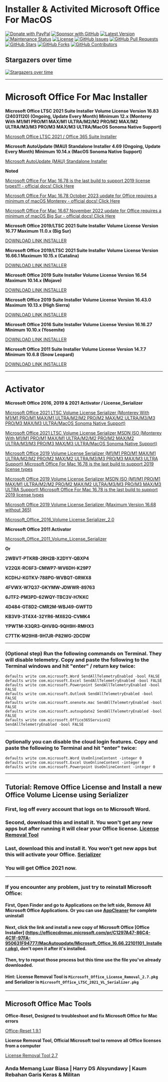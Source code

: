 # **Installer & Activited Microsoft Office For MacOS**

[![Donate with PayPal](https://img.shields.io/badge/PayPal-donate-orange)](https://www.paypal.me/alsyundawy)
[![Sponsor with GitHub](https://img.shields.io/badge/GitHub-sponsor-orange)](https://github.com/sponsors/alsyundawy)
[![Latest Version](https://img.shields.io/github/v/release/alsyundawy/Microsoft-Office-For-MacOS)](https://github.com/alsyundawy/Microsoft-Office-For-MacOS/releases)
[![Maintenance Status](https://img.shields.io/maintenance/yes/9999)](https://github.com/alsyundawy/Microsoft-Office-For-MacOS/)
[![License](https://img.shields.io/github/license/alsyundawy/Microsoft-Office-For-MacOS)](https://github.com/alsyundawy/Microsoft-Office-For-MacOS/blob/master/LICENSE)
[![GitHub Issues](https://img.shields.io/github/issues/alsyundawy/Microsoft-Office-For-MacOS)](https://github.com/alsyundawy/Microsoft-Office-For-MacOS/issues)
[![GitHub Pull Requests](https://img.shields.io/github/issues-pr/alsyundawy/Microsoft-Office-For-MacOS)](https://github.com/alsyundawy/Microsoft-Office-For-MacOS/pulls)
[![GitHub Stars](https://img.shields.io/github/stars/alsyundawy/Microsoft-Office-For-MacOS?style=social)](https://github.com/alsyundawy/Microsoft-Office-For-MacOS/stargazers)
[![GitHub Forks](https://img.shields.io/github/forks/alsyundawy/Microsoft-Office-For-MacOS?style=social)](https://github.com/alsyundawy/Microsoft-Office-For-MacOS/network/members)
[![GitHub Contributors](https://img.shields.io/github/contributors/alsyundawy/Microsoft-Office-For-MacOS?style=social)](https://github.com/alsyundawy/Microsoft-Office-For-MacOS/graphs/contributors)

## Stargazers over time
[![Stargazers over time](https://starchart.cc/alsyundawy/Microsoft-Office-For-MacOS.svg?variant=adaptive)](https://starchart.cc/alsyundawy/Microsoft-Office-For-MacOS)


---

# Microsoft Office For Mac Installer

**Microsoft Office LTSC 2021 Suite Installer Volume License Version 16.83 (24031120) (Ongoing, Update Every Month) Minimum 12.x (Monterey With M1/M1 PRO/M1 MAX/M1 ULTRA/M2/M2 PRO/M2 MAX/M2 ULTRA/M3/M3 PRO/M3 MAX/M3 ULTRA/MacOS Sonoma Native Support)**

[Microsoft Office LTSC 2021 / Office 365 Suite Installer](https://go.microsoft.com/fwlink/?linkid=525133)


**Microsoft AutoUpdate (MAU) Standalone Installer	4.69 (Ongoing, Update Every Month) Minimum 10.14.x (MacOS Sonoma Native Support)**

[Microsoft AutoUpdate (MAU) Standalone Installer](https://go.microsoft.com/fwlink/?linkid=830196)

**Noted**

[Microsoft Office For Mac 16.78 is the last build to support 2019 license types!!! - official docs! Click Here](https://support.microsoft.com/office/end-of-support-for-office-2019-for-mac-f2cbba0a-0773-4b2c-b417-b20b5bb2c757)

[Microsoft Office For Mac 16.78 October 2023 update for Office requires a minimum of macOS Monterey - official docs! Click Here](https://go.microsoft.com/fwlink/?linkid=2015804)

[Microsoft Office For Mac 16.67 November 2022 update for Office requires a minimum of macOS Big Sur - official docs! Click Here](https://go.microsoft.com/fwlink/?linkid=2015804)


**Microsoft Office 2019/LTSC 2021 Suite Installer Volume License Version 16.77 Maximum 11.0.x (Big Sur)**

[DOWNLOAD LINK INSTALLER](https://officecdnmac.microsoft.com/pr/C1297A47-86C4-4C1F-97FA-950631F94777/MacAutoupdate/Microsoft_365_and_Office_16.77.23091003_Installer.pkg)


**Microsoft Office 2019/LTSC 2021 Suite Installer Volume License Version 16.66.1 Maximum 10.15.x (Catalina)**

[DOWNLOAD LINK INSTALLER](https://officecdnmac.microsoft.com/pr/C1297A47-86C4-4C1F-97FA-950631F94777/MacAutoupdate/Microsoft_Office_16.66.22101101_Installer.pkg)


**Microsoft Office 2019 Suite Installer Volume License Version 16.54 Maximum 10.14.x (Mojave)**

[DOWNLOAD LINK INSTALLER](https://officecdnmac.microsoft.com/pr/C1297A47-86C4-4C1F-97FA-950631F94777/MacAutoupdate/Microsoft_Office_16.66.22101101_Installer.pkg)


**Microsoft Office 2019 Suite Installer Volume License Version 16.43.0 Maximum 10.13.x (High Sierra)**

[DOWNLOAD LINK INSTALLER](https://officecdn.microsoft.com/pr/C1297A47-86C4-4C1F-97FA-950631F94777/MacAutoupdate/Microsoft_Office_16.43.20110804_Installer.pkg)


**Microsoft Office 2016 Suite Installer Volume License Version 16.16.27 Minimum 10.10.x (Yosemite)**

[DOWNLOAD LINK INSTALLER](https://officecdn.microsoft.com/pr/C1297A47-86C4-4C1F-97FA-950631F94777/MacAutoupdate/Microsoft_Office_16.16.20101200_Installer.pkg)


**Microsoft Office 2011 Suite Installer Volume License Version 14.7.7 Minimum 10.6.8 (Snow Leopard)**

[DOWNLOAD LINK INSTALLER](https://officecdn-microsoft-com.akamaized.net/PR/MacOffice2011/en-us/MicrosoftOffice2011.dmg)


---

# Activator 

**Microsoft Office 2016, 2019 & 2021 Activator / License_Serializer**

[Microsoft Office 2021 LTSC Volume License Serializer (Monterey With M1/M1 PRO/M1 MAX/M1 ULTRA/M2/M2 PRO/M2 MAX/M2 ULTRA/M3/M3 PRO/M3 MAX/M3 ULTRA/MacOS Sonoma Native Support)](https://github.com/alsyundawy/Microsoft-Office-For-MacOS/raw/master/DATA/Microsoft_Office_LTSC_2021_VL_Serializer.pkg)

[Microsoft Office 2021 LTSC Volume License Serializer MSDN ISO (Monterey With M1/M1 PRO/M1 MAX/M1 ULTRA/M2/M2 PRO/M2 MAX/M2 ULTRA/M3/M3 PRO/M3 MAX/M3 ULTRA/MacOS Sonoma Native Support)](https://github.com/alsyundawy/Microsoft-Office-For-MacOS/raw/master/DATA/SW_DVD5_Office_Mac_Serializer_2021_MLF_X22-74226.ISO)

[Microsoft Office 2019 Volume License Serializer  (M1/M1 PRO/M1 MAX/M1 ULTRA/M2/M2 PRO/M2 MAX/M2 ULTRA/M3/M3 PRO/M3 MAX/M3 ULTRA Support) Microsoft Office For Mac 16.78 is the last build to support 2019 license types ](https://github.com/alsyundawy/Microsoft-Office-For-MacOS/raw/master/DATA/Microsoft_Office_2019_VL_Serializer_Universal.pkg)

[Microsoft Office 2019 Volume License Serializer MSDN ISO (M1/M1 PRO/M1 MAX/M1 ULTRA/M2/M2 PRO/M2 MAX/M2 ULTRA/M3/M3 PRO/M3 MAX/M3 ULTRA Support) Microsoft Office For Mac 16.78 is the last build to support 2019 license types ](https://github.com/alsyundawy/Microsoft-Office-For-MacOS/raw/master/DATA/SW_DVD5_Office_Mac_Serializer_2019_MLF_X22-61752.ISO)

[Microsoft Office 2019 Volume License Serializer (Maximum Version 16.68 without 365)](https://github.com/alsyundawy/Microsoft-Office-For-MacOS/raw/master/DATA/Microsoft_Office_2019_VL_Serializer.pkg)

[Microsoft_Office_2016_Volume License Serializer_2.0](https://github.com/alsyundawy/Microsoft-Office-For-MacOS/raw/master/DATA/Microsoft_Office_2016_VL_Serializer_2.0.pkg)

**Microsoft Office 2011 Activator**

[Microsoft_Office_2011_Volume_License_Serializer](https://github.com/alsyundawy/Microsoft-Office-For-MacOS/raw/master/DATA/vlmsommxi.dmg)

**Or**

**2WBVT-PTKRB-2RH2B-X2DYY-QBXP4**

**V22QX-RC6F3-CMWP7-WV6DH-K29P7**

**KCDHJ-KGTKV-788PG-WVBQT-GRWX8**

**4FVWX-W7Q37-GKYMW-JDWWR-89763**

**6JTF2-PM3PD-62WQY-TBC3V-H7KKC**

**4D484-GT8D2-CMR2M-WBJ49-GWFTD**

**KB3V9-3T4X4-32YR6-MX62Q-CVMK4**

**YPWTM-X3QR3-QHV8Q-9QH9H-RMHX3**

**C7TTK-M29H8-9H7JR-P82WG-2DCDW**

---

### (Optional step) Run the following commands on Terminal. They will disable telemetry. Copy and paste the following to the Terminal windows and hit "enter" / return key twice:
```
defaults write com.microsoft.Word SendAllTelemetryEnabled -bool FALSE
defaults write com.microsoft.Excel SendAllTelemetryEnabled -bool FALSE
defaults write com.microsoft.Powerpoint SendAllTelemetryEnabled -bool FALSE
defaults write com.microsoft.Outlook SendAllTelemetryEnabled -bool FALSE
defaults write com.microsoft.onenote.mac SendAllTelemetryEnabled -bool FALSE
defaults write com.microsoft.autoupdate2 SendAllTelemetryEnabled -bool FALSE
defaults write com.microsoft.Office365ServiceV2 SendAllTelemetryEnabled -bool FALSE
```

---

### Optionally you can disable the cloud login features. Copy and paste the following to Terminal and hit "enter" twice:
```
defaults write com.microsoft.Word UseOnlineContent -integer 0
defaults write com.microsoft.Excel UseOnlineContent -integer 0
defaults write com.microsoft.Powerpoint UseOnlineContent -integer 0
```
---

## Tutorial: Remove Office License and Install a new Office Volume License using Serializer
### First, log off every account that logs on to Microsoft Word.
### Second, download this and install it. You won't get any new apps but after running it will clear your Office license. [License Removal Tool](https://go.microsoft.com/fwlink/?linkid=849815)
### Last, download this and install it.  You won't get new apps but this will activate your Office. [Serializer](https://github.com/alsyundawy/Microsoft-Office-For-MacOS/raw/master/DATA/Microsoft_Office_LTSC_2021_VL_Serializer.pkg)
### You will get Office 2021 now.

---

### If you encounter any problem, just try to reinstall Microsoft Office:
#### First, Open Finder and go to Applications on the left side, Remove All Microsoft Office Applications. Or you can use [AppCleaner](https://freemacsoft.net/downloads/AppCleaner_3.6.8.zip) for complete uninstall
#### Next, click the link and install a new copy of Microsoft Office [Office Installer] (https://officecdnmac.microsoft.com/pr/C1297A47-86C4-4C1F-97FA-950631F94777/MacAutoupdate/Microsoft_Office_16.66.22101101_Installer.pkg), don't open it after it's installed.
#### Then, try to repeat those process but this time use the file you've already downloaded.
#### Hint: License Removal Tool is `Microsoft_Office_License_Removal_2.7.pkg` and Serializer is `Microsoft_Office_LTSC_2021_VL_Serializer.pkg`


---

## Microsoft Office Mac Tools


**Office-Reset, Designed to troubleshoot and fix Microsoft Office for Mac errors**

[Office-Reset 1.9.1](https://office-reset.com/download/Microsoft_Office_Reset_1.9.1.pkg)

**License Removal Tool, Official Microsoft tool to remove all Office licenses from a computer**

[License Removal Tool 2.7](https://go.microsoft.com/fwlink/?linkid=849815)



### **Anda Memang Luar Biasa | Harry DS Alsyundawy | Kaum Rebahan Garis Keras & Militan**

